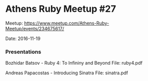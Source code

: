 # Athens Ruby Meetup #27

Meetup: https://www.meetup.com/Athens-Ruby-Meetup/events/234675617/

Date: 2016-11-19

### Presentations

Bozhidar Batsov - Ruby 4: To Infininy and Beyond
File: ruby4.pdf

Andreas Papacostas - Introducing Sinatra
File: sinatra.pdf
